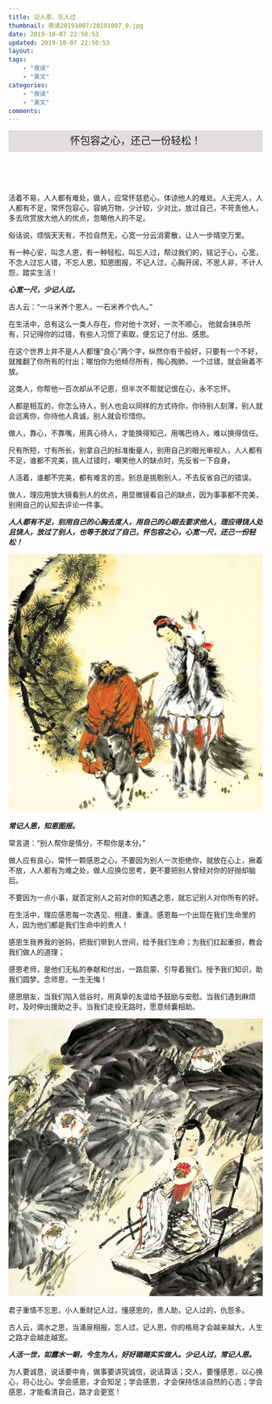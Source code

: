 ```yaml
---
title: 记人恩，忘人过
thumbnail: 夜读20191007/20191007_0.jpg
date: 2019-10-07 22:50:53
updated: 2019-10-07 22:50:53
layout:
tags: 
    - "夜读"
    - "美文"
categories: 
    - "夜读"
    - "美文"
comments:
---
```

<header align=center style="font-size:1.25rem;line-height:2.7rem;background:#e2dede;border-radius:3px;">怀包容之心，还己一份轻松！</header>
活着不易，人人都有难处，做人，应常怀慈悲心，体谅他人的难处。人无完人，人人都有不足，常怀包容心，容纳万物，少计较，少对比，放过自己，不苛责他人，多去欣赏放大他人的优点，忽略他人的不足。

俗话说，烦恼天天有，不捡自然无，心宽一分云消雾散，让人一步晴空万里。

<!--more-->

有一种心安，叫念人恩，有一种轻松，叫忘人过，帮过我们的，铭记于心，心宽，不念人过忘人错，不忘人恩，知恩图报，不记人过，心胸开阔，不思人非，不计人怨，踏实生活！

***心宽一尺，少记人过。***

古人云：“一斗米养个恩人，一石米养个仇人。”

在生活中，总有这么一类人存在，你对他十次好，一次不顺心， 他就会抹杀所有，只记得你的过错，有些人习惯了索取，便忘记了付出、感恩。

在这个世界上并不是人人都懂“良心”两个字，纵然你有千般好，只要有一个不好，就推翻了你所有的付出；哪怕你为他倾尽所有，掏心掏肺，一个过错，就会揪着不放。

这类人，你帮他一百次却从不记恩，但半次不帮就记恨在心，永不忘怀。

人都是相互的，你怎么待人，别人也会以同样的方式待你，你待别人刻薄，别人就会远离你，你待他人真诚，别人就会珍惜你。

做人，靠心，不靠嘴，用真心待人，才能换得知己，用嘴巴待人，难以换得信任。

尺有所短，寸有所长，别拿自己的标准衡量人，别用自己的眼光审视人，人人都有不足，谁都不完美，挑人过错时，嘲笑他人的缺点时，先反省一下自身。

人活着，谁都不完美，都有难言的苦。别总是挑剔别人，不去反省自己的错误。

做人，理应用放大镜看别人的优点，用显微镜看自己的缺点，因为事事都不完美，别用自己的认知去评论一件事。

***人人都有不足，别用自己的心胸去度人，用自己的心眼去要求他人，理应得饶人处且饶人，放过了别人，也等于放过了自己，怀包容之心，心宽一尺，还己一份轻松！***
<div align=center><img src="/夜读20191007/20191007_1.jpg" /></div>

***常记人恩，知恩图报。***

常言道：“别人帮你是情分，不帮你是本分。”

做人应有良心，常怀一颗感恩之心，不要因为别人一次拒绝你，就放在心上，揪着不放，人人都有为难之处，做人应换位思考，更不要把别人曾经对你的好抛却脑后。

不要因为一点小事，就否定别人之前对你的知遇之恩，就忘记别人对你所有的好。

在生活中，理应感恩每一次遇见、相逢、重逢。感恩每一个出现在我们生命里的人，因为他们都是我们生命中的贵人！

感恩生我养我的爸妈，把我们带到人世间，给予我们生命；为我们扛起重担，教会我们做人的道理；

感恩老师，是他们无私的奉献和付出，一路启蒙、引导着我们。授予我们知识，助我们圆梦。念师恩，一生无悔！

感恩朋友，当我们陷入低谷时，用真挚的友谊给予鼓励与安慰。当我们遇到麻烦时，及时伸出援助之手。当我们走投无路时，愿意倾囊相助。
<div align=center><img src="/夜读20191007/20191007_2.jpg" /></div>

君子重情不忘恩，小人重财记人过，懂感恩的，贵人助，记人过的，仇怨多。

古人云，滴水之恩，当涌泉相报，忘人过，记人恩，你的格局才会越来越大，人生之路才会越走越宽。

***人活一世，如露水一朝，今生为人，好好踏踏实实做人。少记人过，常记人恩。***

为人要诚恳，说话要中肯，做事要讲究诚信，说话算话；交人，要懂感恩，以心换心，将心比心。学会感恩，才会知足；学会感恩，才会保持恬淡自然的心态；学会感恩，才能看清自己，路才会更宽！
